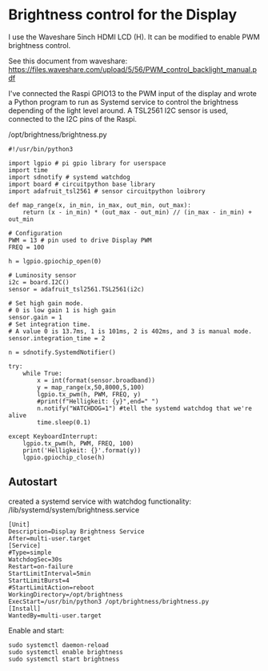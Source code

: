 # Brightness control for the Display

I use the Waveshare 5inch HDMI LCD (H). It can be modified to enable PWM brightness control.

See this document from waveshare:
https://files.waveshare.com/upload/5/56/PWM_control_backlight_manual.pdf

I've connected the Raspi GPIO13 to the PWM input of the display and wrote a Python program to run as Systemd service to control the brightness depending of the light level around. A TSL2561 I2C sensor is used, connected to the I2C pins of the Raspi.

/opt/brightness/brightness.py
```
#!/usr/bin/python3

import lgpio # pi gpio library for userspace
import time
import sdnotify # systemd watchdog
import board # circuitpython base library
import adafruit_tsl2561 # sensor circuitpython loibrory

def map_range(x, in_min, in_max, out_min, out_max):
    return (x - in_min) * (out_max - out_min) // (in_max - in_min) + out_min

# Configuration
PWM = 13 # pin used to drive Display PWM 
FREQ = 100

h = lgpio.gpiochip_open(0)

# Luminosity sensor
i2c = board.I2C()
sensor = adafruit_tsl2561.TSL2561(i2c)

# Set high gain mode.
# 0 is low gain 1 is high gain
sensor.gain = 1
# Set integration time.
# A value 0 is 13.7ms, 1 is 101ms, 2 is 402ms, and 3 is manual mode.
sensor.integration_time = 2

n = sdnotify.SystemdNotifier()

try:
    while True:
        x = int(format(sensor.broadband))
        y = map_range(x,50,8000,5,100)
        lgpio.tx_pwm(h, PWM, FREQ, y)
        #print(f"Helligkeit: {y}",end=" ")
        n.notify("WATCHDOG=1") #tell the systemd watchdog that we're alive
        time.sleep(0.1)

except KeyboardInterrupt:
    lgpio.tx_pwm(h, PWM, FREQ, 100)
    print('Helligkeit: {}'.format(y))
    lgpio.gpiochip_close(h)
```

## Autostart
created a systemd service with watchdog functionality:
/lib/systemd/system/brightness.service
```
[Unit]
Description=Display Brightness Service
After=multi-user.target
[Service]
#Type=simple
WatchdogSec=30s
Restart=on-failure
StartLimitInterval=5min
StartLimitBurst=4
#StartLimitAction=reboot
WorkingDirectory=/opt/brightness
ExecStart=/usr/bin/python3 /opt/brightness/brightness.py
[Install]
WantedBy=multi-user.target

```

Enable and start:
```
sudo systemctl daemon-reload
sudo systemctl enable brightness
sudo systemctl start brightness
```
